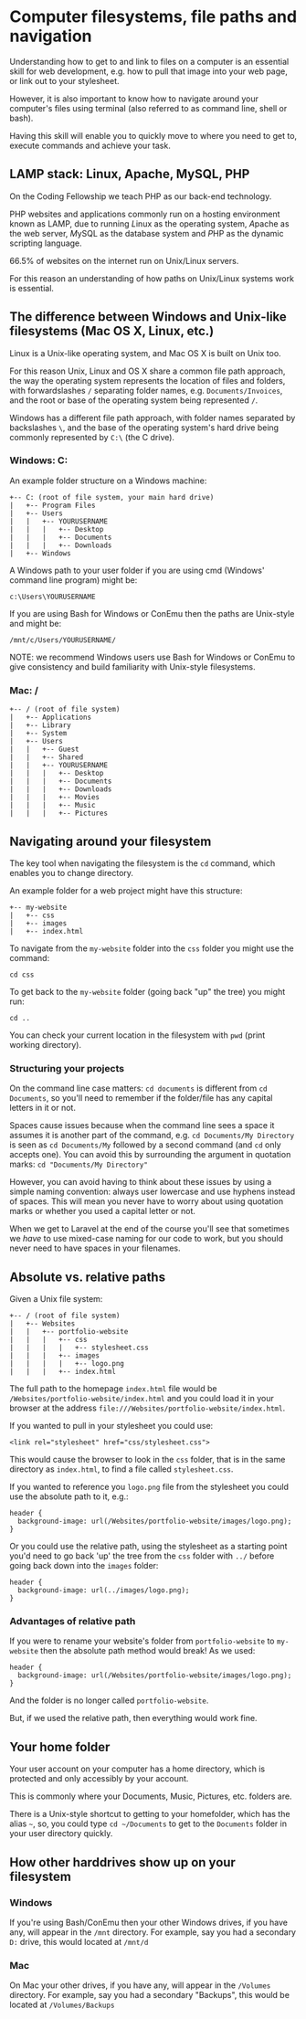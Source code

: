# Computer filesystems, file paths and navigation

Understanding how to get to and link to files on a computer is an essential skill for web development, e.g. how to pull that image into your web page, or link out to your stylesheet.

However, it is also important to know how to navigate around your computer's files using terminal (also referred to as command line, shell or bash).

Having this skill will enable you to quickly move to where you need to get to, execute commands and achieve your task.

## LAMP stack: Linux, Apache, MySQL, PHP

On the Coding Fellowship we teach PHP as our back-end technology.

PHP websites and applications commonly run on a hosting environment known as LAMP, due to running *L*inux as the operating system, *A*pache as the web server, *M*ySQL as the database system and *P*HP as the dynamic scripting language.

66.5% of websites on the internet run on Unix/Linux servers.

For this reason an understanding of how paths on Unix/Linux systems work is essential.

## The difference between Windows and Unix-like filesystems (Mac OS X, Linux, etc.)

Linux is a Unix-like operating system, and Mac OS X is built on Unix too.

For this reason Unix, Linux and OS X share a common file path approach, the way the operating system represents the location of files and folders, with forwardslashes `/` separating folder names, e.g. `Documents/Invoices`, and the root or base of the operating system being represented `/`.

Windows has a different file path approach, with folder names separated by backslashes `\`, and the base of the operating system's hard drive being commonly represented by `C:\` (the C drive).

### Windows: C:

An example folder structure on a Windows machine:

```
+-- C: (root of file system, your main hard drive)
|   +-- Program Files
|   +-- Users
|   |   +-- YOURUSERNAME
|   |   |   +-- Desktop
|   |   |   +-- Documents
|   |   |   +-- Downloads
|   +-- Windows
```

A Windows path to your user folder if you are using cmd (Windows' command line program) might be:

`c:\Users\YOURUSERNAME`

If you are using Bash for Windows or ConEmu then the paths are Unix-style and might be:

`/mnt/c/Users/YOURUSERNAME/`

NOTE: we recommend Windows users use Bash for Windows or ConEmu to give consistency and build familiarity with Unix-style filesystems.

### Mac: /

```
+-- / (root of file system)
|   +-- Applications
|   +-- Library
|   +-- System
|   +-- Users
|   |   +-- Guest
|   |   +-- Shared
|   |   +-- YOURUSERNAME
|   |   |   +-- Desktop
|   |   |   +-- Documents
|   |   |   +-- Downloads
|   |   |   +-- Movies
|   |   |   +-- Music
|   |   |   +-- Pictures
```

## Navigating around your filesystem

The key tool when navigating the filesystem is the `cd` command, which enables you to change directory.

An example folder for a web project might have this structure:

```
+-- my-website
|   +-- css
|   +-- images
|   +-- index.html
```

To navigate from the `my-website` folder into the `css` folder you might use the command:

`cd css`

To get back to the `my-website` folder (going back "up" the tree) you might run:

`cd ..`

You can check your current location in the filesystem with `pwd` (print working directory).

### Structuring your projects

On the command line case matters: `cd documents` is different from `cd Documents`, so you'll need to remember if the folder/file has any capital letters in it or not.

Spaces cause issues because when the command line sees a space it assumes it is another part of the command, e.g. `cd Documents/My Directory` is seen as `cd Documents/My` followed by a second command (and `cd` only accepts one). You can avoid this by surrounding the argument in quotation marks: `cd "Documents/My Directory"`

However, you can avoid having to think about these issues by using a simple naming convention: always user lowercase and use hyphens instead of spaces. This will mean you never have to worry about using quotation marks or whether you used a capital letter or not.

When we get to Laravel at the end of the course you'll see that sometimes we *have* to use mixed-case naming for our code to work, but you should never need to have spaces in your filenames.

## Absolute vs. relative paths

Given a Unix file system:

```
+-- / (root of file system)
|   +-- Websites
|   |   +-- portfolio-website
|   |   |   +-- css
|   |   |   |   +-- stylesheet.css
|   |   |   +-- images
|   |   |   |   +-- logo.png
|   |   |   +-- index.html
```

The full path to the homepage `index.html` file would be `/Websites/portfolio-website/index.html` and you could load it in your browser at the address `file:///Websites/portfolio-website/index.html`.

If you wanted to pull in your stylesheet you could use:

```
<link rel="stylesheet" href="css/stylesheet.css">
```

This would cause the browser to look in the `css` folder, that is in the same directory as `index.html`, to find a file called `stylesheet.css`.

If you wanted to reference you `logo.png` file from the stylesheet you could use the absolute path to it, e.g.:

```
header {
  background-image: url(/Websites/portfolio-website/images/logo.png);
}
```

Or you could use the relative path, using the stylesheet as a starting point you'd need to go back 'up' the tree from the `css` folder with `../` before going back down into the `images` folder:

```
header {
  background-image: url(../images/logo.png);
}
```

### Advantages of relative path

If you were to rename your website's folder from `portfolio-website` to `my-website` then the absolute path method would break! As we used:

```
header {
  background-image: url(/Websites/portfolio-website/images/logo.png);
}
```

And the folder is no longer called `portfolio-website`.

But, if we used the relative path, then everything would work fine.

## Your home folder

Your user account on your computer has a home directory, which is protected and only accessibly by your account.

This is commonly where your Documents, Music, Pictures, etc. folders are.

There is a Unix-style shortcut to getting to your homefolder, which has the alias `~`, so, you could type `cd ~/Documents` to get to the `Documents` folder in your user directory quickly.

## How other harddrives show up on your filesystem

### Windows

If you're using Bash/ConEmu then your other Windows drives, if you have any, will appear in the `/mnt` directory. For example, say you had a secondary `D:` drive, this would located at `/mnt/d`

### Mac

On Mac your other drives, if you have any, will appear in the `/Volumes` directory. For example, say you had a secondary "Backups", this would be located at `/Volumes/Backups`
